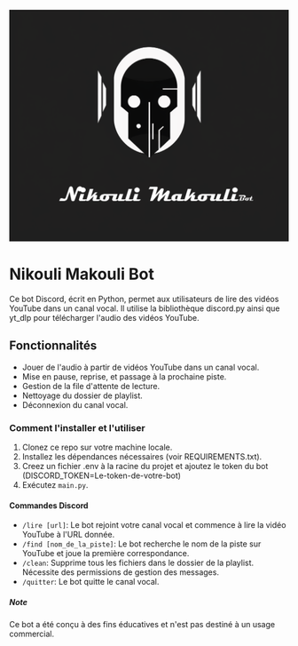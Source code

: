 ![Cover](https://github.com/Lumantis/BotAudio/blob/main/NikouliMakouli.png)

# Nikouli Makouli Bot

Ce bot Discord, écrit en Python, permet aux utilisateurs de lire des vidéos YouTube dans un canal vocal. Il utilise la bibliothèque discord.py ainsi que yt_dlp pour télécharger l'audio des vidéos YouTube.

## Fonctionnalités

- Jouer de l'audio à partir de vidéos YouTube dans un canal vocal.
- Mise en pause, reprise, et passage à la prochaine piste.
- Gestion de la file d'attente de lecture.
- Nettoyage du dossier de playlist.
- Déconnexion du canal vocal.

### Comment l'installer et l'utiliser

1. Clonez ce repo sur votre machine locale.
2. Installez les dépendances nécessaires (voir REQUIREMENTS.txt).
3. Creez un fichier .env à la racine du projet et ajoutez le token du bot (DISCORD_TOKEN=Le-token-de-votre-bot)
4. Exécutez `main.py`.

#### Commandes Discord

- `/lire [url]`: Le bot rejoint votre canal vocal et commence à lire la vidéo YouTube à l'URL donnée.
- `/find [nom_de_la_piste]`: Le bot recherche le nom de la piste sur YouTube et joue la première correspondance.
- `/clean`: Supprime tous les fichiers dans le dossier de la playlist. Nécessite des permissions de gestion des messages.
- `/quitter`: Le bot quitte le canal vocal.

##### Note

Ce bot a été conçu à des fins éducatives et n'est pas destiné à un usage commercial.
